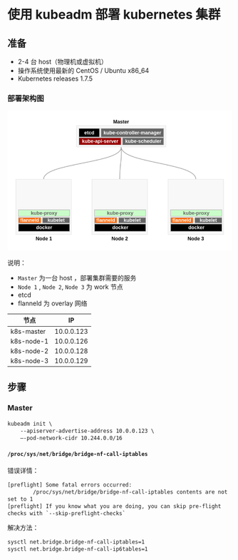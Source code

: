 # 使用 kubeadm 部署 kubernetes 集群


## 准备

- 2-4 台 host（物理机或虚拟机）
- 操作系统使用最新的 CentOS / Ubuntu x86_64
- Kubernetes releases 1.7.5

### 部署架构图

![安装架构](./attachments/k8s-deploy-arch.png)

说明：

- `Master` 为一台 host ，部署集群需要的服务
- `Node 1` , `Node 2`, `Node 3` 为 work 节点
- etcd
- flanneld 为 overlay 网络

| 节点 | IP |
|------|----|
| k8s-master | 10.0.0.123 |
| k8s-node-1 | 10.0.0.126 |
| k8s-node-2 | 10.0.0.128 |
| k8s-node-3 | 10.0.0.129 |

## 步骤

### Master

```
kubeadm init \
    --apiserver-advertise-address 10.0.0.123 \
    –-pod-network-cidr 10.244.0.0/16
```


#### `/proc/sys/net/bridge/bridge-nf-call-iptables`

错误详情：

```
[preflight] Some fatal errors occurred:
        /proc/sys/net/bridge/bridge-nf-call-iptables contents are not set to 1
[preflight] If you know what you are doing, you can skip pre-flight checks with `--skip-preflight-checks`
```

解决方法：

```
sysctl net.bridge.bridge-nf-call-iptables=1
sysctl net.bridge.bridge-nf-call-ip6tables=1
```
